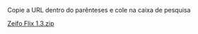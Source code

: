Copie a URL dentro do parênteses e cole na caixa de pesquisa

[Zeifo Flix 1.3.zip](https://github.com/Zeifo/Zeifo.github.io/files/8237806/Zeifo.Flix.1.3.zip)
